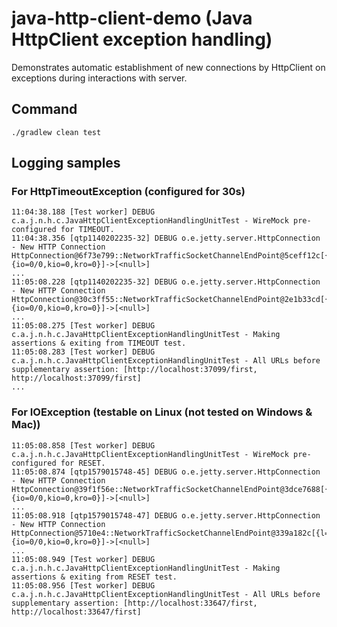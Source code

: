 # java-http-client-demo (Java HttpClient exception handling)
Demonstrates automatic establishment of new connections by HttpClient on exceptions during interactions with server.

## Command
```console
./gradlew clean test
```

## Logging samples

### For HttpTimeoutException (configured for 30s)
```text
11:04:38.188 [Test worker] DEBUG c.a.j.n.h.c.JavaHttpClientExceptionHandlingUnitTest - WireMock pre-configured for TIMEOUT.
11:04:38.356 [qtp1140202235-32] DEBUG o.e.jetty.server.HttpConnection - New HTTP Connection HttpConnection@6f73e799::NetworkTrafficSocketChannelEndPoint@5ceff12c[{l=/127.0.0.1:37099,r=/127.0.0.1:35198,OPEN,fill=-,flush=-,to=98/30000}{io=0/0,kio=0,kro=0}]->[<null>]
...
11:05:08.228 [qtp1140202235-32] DEBUG o.e.jetty.server.HttpConnection - New HTTP Connection HttpConnection@30c3ff55::NetworkTrafficSocketChannelEndPoint@2e1b33cd[{l=/127.0.0.1:37099,r=/127.0.0.1:47524,OPEN,fill=-,flush=-,to=0/30000}{io=0/0,kio=0,kro=0}]->[<null>]
...
11:05:08.275 [Test worker] DEBUG c.a.j.n.h.c.JavaHttpClientExceptionHandlingUnitTest - Making assertions & exiting from TIMEOUT test.
11:05:08.283 [Test worker] DEBUG c.a.j.n.h.c.JavaHttpClientExceptionHandlingUnitTest - All URLs before supplementary assertion: [http://localhost:37099/first, http://localhost:37099/first]
...
```

### For IOException (testable on Linux (not tested on Windows & Mac))
```text
11:05:08.858 [Test worker] DEBUG c.a.j.n.h.c.JavaHttpClientExceptionHandlingUnitTest - WireMock pre-configured for RESET.
11:05:08.874 [qtp1579015748-45] DEBUG o.e.jetty.server.HttpConnection - New HTTP Connection HttpConnection@39f1f56e::NetworkTrafficSocketChannelEndPoint@3dce7688[{l=/127.0.0.1:33647,r=/127.0.0.1:33458,OPEN,fill=-,flush=-,to=8/30000}{io=0/0,kio=0,kro=0}]->[<null>]
...
11:05:08.918 [qtp1579015748-47] DEBUG o.e.jetty.server.HttpConnection - New HTTP Connection HttpConnection@5710e4::NetworkTrafficSocketChannelEndPoint@339a182c[{l=/127.0.0.1:33647,r=/127.0.0.1:33462,OPEN,fill=-,flush=-,to=0/30000}{io=0/0,kio=0,kro=0}]->[<null>]
...
11:05:08.949 [Test worker] DEBUG c.a.j.n.h.c.JavaHttpClientExceptionHandlingUnitTest - Making assertions & exiting from RESET test.
11:05:08.956 [Test worker] DEBUG c.a.j.n.h.c.JavaHttpClientExceptionHandlingUnitTest - All URLs before supplementary assertion: [http://localhost:33647/first, http://localhost:33647/first]
```
